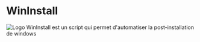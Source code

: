 # WinInstall
![Logo](https://i.imgur.com/2EUTwc0.png)
WinInstall est un script qui permet d'automatiser la post-installation de windows